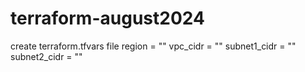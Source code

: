 # terraform-august2024
create terraform.tfvars file
region = ""
vpc_cidr = ""
subnet1_cidr = ""
subnet2_cidr = ""
